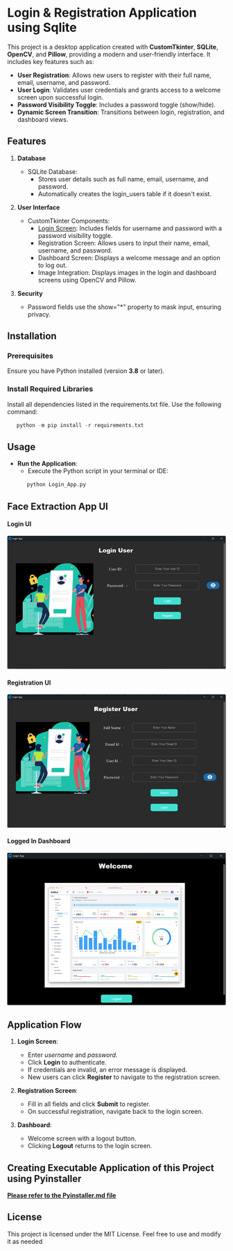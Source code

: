 # Login & Registration Application using Sqlite

This project is a desktop application created with **CustomTkinter**, **SQLite**, **OpenCV**, and **Pillow**, providing a modern and user-friendly interface. It includes key features such as:
* **User Registration**: Allows new users to register with their full name, email, username, and password.
* **User Login**: Validates user credentials and grants access to a welcome screen upon successful login.
* **Password Visibility Toggle**: Includes a password toggle (show/hide).
* **Dynamic Screen Transition**: Transitions between login, registration, and dashboard views.


## Features
1. **Database**
   * SQLite Database:
     * Stores user details such as full name, email, username, and password.
     * Automatically creates the login_users table if it doesn't exist.
2. **User Interface**
   * CustomTkinter Components:
     * <u>Login Screen</u>: Includes fields for username and password with a password visibility toggle.
     * Registration Screen: Allows users to input their name, email, username, and password.
     * Dashboard Screen: Displays a welcome message and an option to log out.
     * Image Integration: Displays images in the login and dashboard screens using OpenCV and Pillow.
       
3. **Security**
   * Password fields use the show="*" property to mask input, ensuring privacy.


## Installation
### Prerequisites
Ensure you have Python installed (version **3.8** or later).

### Install Required Libraries
Install all dependencies listed in the requirements.txt file. Use the following command:
   ```python
      python -m pip install -r requirements.txt
   ```

## Usage 
* **Run the Application**:
     * Execute the Python script in your terminal or IDE:
     ```python
        python Login_App.py
     ```


## Face Extraction App UI 
#### Login UI 
<img src="loginui.png"> 

#### Registration UI
<img src="register.png">

#### Logged In Dashboard
<img src="logged.png">


## Application Flow
1. **Login Screen**:
   * Enter *username* and *password*.
   * Click **Login** to authenticate.
   * If credentials are invalid, an error message is displayed.
   * New users can click **Register** to navigate to the registration screen.

2. **Registration Screen**:
   * Fill in all fields and click **Submit** to register.
   * On successful registration, navigate back to the login screen.
  
3. **Dashboard**:
   * Welcome screen with a logout button.
   * Clicking **Logout** returns to the login screen.


## Creating Executable Application of this Project using Pyinstaller
**[Please refer to the Pyinstaller.md file](Pyinstaller.md)**


## License
This project is licensed under the MIT License. Feel free to use and modify it as needed
